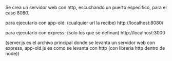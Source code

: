 Se crea un servidor web con http,
escuchando un puerto especifico, para el caso 8080.


para ejecutarlo con app-old: (cualquier url la recibe)
http://localhost:8080/

para ejecutarlo con express: (solo los que se definan)
http://localhost:3000

(server.js es el archivo principal donde se levanta un servidor web con express, app-old.js es como se levanta con http (con libreria http dentro de node))
